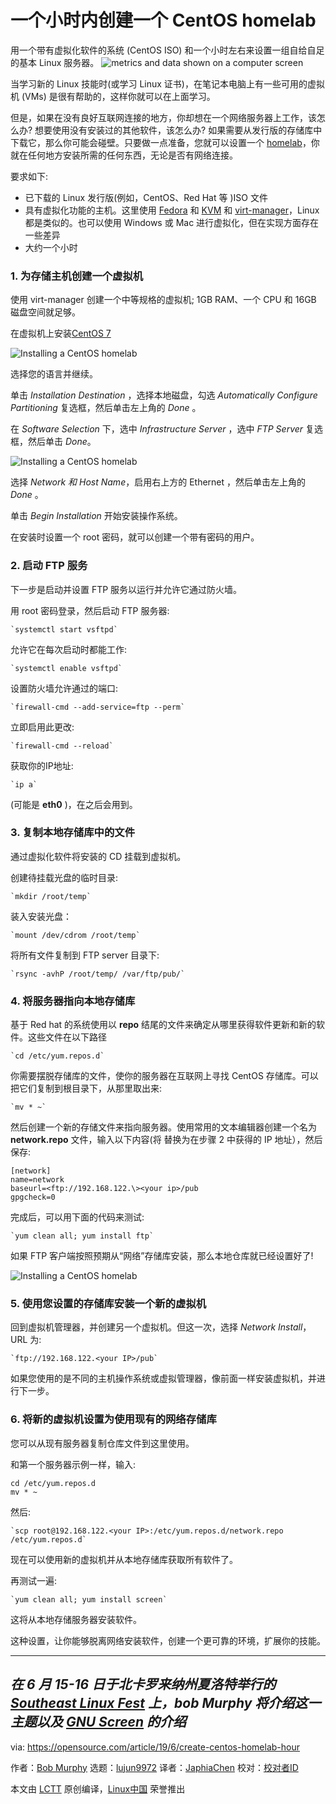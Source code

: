 [#]: collector: (lujun9972)
[#]: translator: (JaphiaChen)
[#]: reviewer: ( )
[#]: publisher: ( )
[#]: url: ( )
[#]: subject: (Create a CentOS homelab in an hour)
[#]: via: (https://opensource.com/article/19/6/create-centos-homelab-hour)
[#]: author: (Bob Murphy https://opensource.com/users/murph)

一个小时内创建一个 CentOS homelab
======

用一个带有虚拟化软件的系统 (CentOS ISO) 和一个小时左右来设置一组自给自足的基本 Linux 服务器。
![metrics and data shown on a computer screen][1]

当学习新的 Linux 技能时(或学习 Linux 证书)，在笔记本电脑上有一些可用的虚拟机 (VMs) 是很有帮助的，这样你就可以在上面学习。

但是，如果在没有良好互联网连接的地方，你却想在一个网络服务器上工作，该怎么办? 想要使用没有安装过的其他软件，该怎么办? 如果需要从发行版的存储库中下载它，那么你可能会碰壁。只要做一点准备，您就可以设置一个 [homelab][2]，你就在任何地方安装所需的任何东西，无论是否有网络连接。

要求如下:
* 已下载的 Linux 发行版(例如，CentOS、Red Hat 等 )ISO 文件
* 具有虚拟化功能的主机。这里使用 [Fedora][3] 和 [KVM][4] 和 [virt-manager][5]，Linux 都是类似的。也可以使用 Windows 或 Mac 进行虚拟化，但在实现方面存在一些差异
* 大约一个小时

### 1\. 为存储主机创建一个虚拟机

使用 virt-manager 创建一个中等规格的虚拟机; 1GB RAM、一个 CPU 和 16GB 磁盘空间就足够。

在虚拟机上安装[CentOS 7][6]

![Installing a CentOS homelab][7]

选择您的语言并继续。

单击 _Installation Destination_ ，选择本地磁盘，勾选 _Automatically Configure Partitioning_ 复选框，然后单击左上角的 _Done_ 。

在 _Software Selection_ 下，选中 _Infrastructure Server_ ，选中 _FTP Server_ 复选框，然后单击 _Done_。

![Installing a CentOS homelab][8]

选择 _Network 和 Host Name_，启用右上方的 Ethernet ，然后单击左上角的 _Done_ 。

单击 _Begin Installation_ 开始安装操作系统。

在安装时设置一个 root 密码，就可以创建一个带有密码的用户。

### 2\. 启动 FTP 服务

下一步是启动并设置 FTP 服务以运行并允许它通过防火墙。

用 root 密码登录，然后启动 FTP 服务器:

```
`systemctl start vsftpd`
```

允许它在每次启动时都能工作:

```
`systemctl enable vsftpd`
```

设置防火墙允许通过的端口:

```
`firewall-cmd --add-service=ftp --perm`
```

立即启用此更改:

```
`firewall-cmd --reload`
```

获取你的IP地址:

```
`ip a`
```

(可能是 **eth0** )，在之后会用到。

### 3\. 复制本地存储库中的文件

通过虚拟化软件将安装的 CD 挂载到虚拟机。

创建待挂载光盘的临时目录:

```
`mkdir /root/temp`
```

装入安装光盘：

```
`mount /dev/cdrom /root/temp`
```

将所有文件复制到 FTP server 目录下:

```
`rsync -avhP /root/temp/ /var/ftp/pub/`
```

### 4\. 将服务器指向本地存储库

基于 Red hat 的系统使用以 **repo** 结尾的文件来确定从哪里获得软件更新和新的软件。这些文件在以下路径

```
`cd /etc/yum.repos.d`
```

你需要摆脱存储库的文件，使你的服务器在互联网上寻找 CentOS 存储库。可以把它们复制到根目录下，从那里取出来:

```
`mv * ~`
```

然后创建一个新的存储文件来指向服务器。使用常用的文本编辑器创建一个名为 **network.repo** 文件，输入以下内容(将 _<your IP>_ 替换为在步骤 2 中获得的 IP 地址），然后保存:

```
[network]
name=network
baseurl=<ftp://192.168.122.\><your ip>/pub
gpgcheck=0
```

完成后，可以用下面的代码来测试:

```
`yum clean all; yum install ftp`
```
 
如果 FTP 客户端按照预期从“网络”存储库安装，那么本地仓库就已经设置好了!

![Installing a CentOS homelab][9]

### 5\. 使用您设置的存储库安装一个新的虚拟机

 回到虚拟机管理器，并创建另一个虚拟机。但这一次，选择 _Network Install_， URL 为:

```
`ftp://192.168.122.<your IP>/pub`
```

如果您使用的是不同的主机操作系统或虚拟管理器，像前面一样安装虚拟机，并进行下一步。
 
### 6\. 将新的虚拟机设置为使用现有的网络存储库

您可以从现有服务器复制仓库文件到这里使用。

和第一个服务器示例一样，输入:

```
cd /etc/yum.repos.d
mv * ~
```

然后:

```
`scp root@192.168.122.<your IP>:/etc/yum.repos.d/network.repo /etc/yum.repos.d`
```

现在可以使用新的虚拟机并从本地存储库获取所有软件了。

再测试一遍:

```
`yum clean all; yum install screen`
```
 
这将从本地存储服务器安装软件。
 
这种设置，让你能够脱离网络安装软件，创建一个更可靠的环境，扩展你的技能。
 
* * *

_在 6 月 15-16 日于北卡罗来纳州夏洛特举行的 [Southeast Linux Fest][11] 上，bob Murphy 将介绍这一主题以及 [GNU Screen][10] 的介绍_
--------------------------------------------------------------------------------

via: https://opensource.com/article/19/6/create-centos-homelab-hour

作者：[Bob Murphy][a]
选题：[lujun9972][b]
译者：[JaphiaChen](https://github.com/JaphiaChen)
校对：[校对者ID](https://github.com/校对者ID)

本文由 [LCTT](https://github.com/LCTT/TranslateProject) 原创编译，[Linux中国](https://linux.cn/) 荣誉推出

[a]: https://opensource.com/users/murph
[b]: https://github.com/lujun9972
[1]: https://opensource.com/sites/default/files/styles/image-full-size/public/lead-images/metrics_data_dashboard_system_computer_analytics.png?itok=oxAeIEI- (metrics and data shown on a computer screen)
[2]: https://opensource.com/article/19/3/home-lab
[3]: https://getfedora.org/
[4]: https://en.wikipedia.org/wiki/Kernel-based_Virtual_Machine
[5]: https://virt-manager.org/
[6]: https://www.centos.org/download/
[7]: https://opensource.com/sites/default/files/uploads/homelab-3b_0.png (Installing a CentOS homelab)
[8]: https://opensource.com/sites/default/files/uploads/homelab-5b.png (Installing a CentOS homelab)
[9]: https://opensource.com/sites/default/files/uploads/homelab-14b.png (Installing a CentOS homelab)
[10]: https://opensource.com/article/17/3/introduction-gnu-screen
[11]: https://southeastlinuxfest.org/
